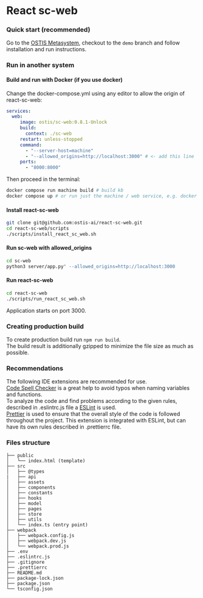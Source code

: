 # React sc-web

### Quick start (recommended)

Go to the [OSTIS Metasystem](https://github.com/ostis-ai/ostis-metasystem), checkout to the `demo` branch and follow installation and run instructions.

### Run in another system

#### Build and run with **Docker** (if you use docker)

Change the docker-compose.yml using any editor to allow the origin of react-sc-web:
```yaml
services:
  web:
     image: ostis/sc-web:0.8.1-Unlock
     build:
       context: ./sc-web
     restart: unless-stopped
     command:
       - "--server-host=machine"
       - "--allowed_origins=http://localhost:3000" # <- add this line
     ports:
       - "8000:8000"
```
Then proceed in the terminal:
```sh
docker compose run machine build # build kb
docker compose up # or run just the machine / web service, e.g. docker compose up machine
```

#### Install react-sc-web
```sh
git clone git@github.com:ostis-ai/react-sc-web.git
cd react-sc-web/scripts
./scripts/install_react_sc_web.sh
```

#### Run sc-web with allowed_origins
```sh
cd sc-web
python3 server/app.py" --allowed_origins=http://localhost:3000
```

#### Run react-sc-web
```sh
cd react-sc-web
./scripts/run_react_sc_web.sh
```

Application starts on port 3000.

### Creating production build

To create production build run `npm run build`.\
The build result is additionally gzipped to minimize the file size as much as possible.

### Recommendations

The following IDE extensions are recommended for use.\
[Code Spell Checker](https://marketplace.visualstudio.com/items?itemName=streetsidesoftware.code-spell-checker) is a great help to avoid typos when naming variables and functions.\
To analyze the code and find problems according to the given rules, described in .eslintrc.js file a [ESLint](https://marketplace.visualstudio.com/items?itemName=dbaeumer.vscode-eslint) is used.\
[Prettier](https://marketplace.visualstudio.com/items?itemName=esbenp.prettier-vscode) is used to ensure that the overall style of the code is followed throughout the project. This extension is integrated with ESLint, but can have its own rules described in .prettierrc file.

### Files structure

```
├── public
│   └── index.html (template)
├── src
│   ├── @types
|   ├── api
│   ├── assets
│   ├── components
│   ├── constants
│   ├── hooks
│   ├── model
│   ├── pages
│   ├── store
│   ├── utils
│   └── index.ts (entry point)
├── webpack
│   ├── webpack.config.js
│   ├── webpack.dev.js
│   └── webpack.prod.js
├── .env
├── .eslintrc.js
├── .gitignore
├── .prettierrc
├── README.md
├── package-lock.json
├── package.json
└── tsconfig.json
```
